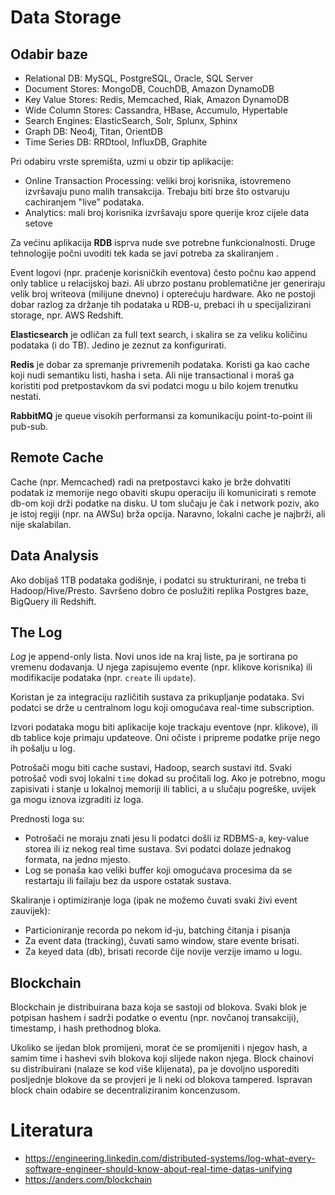 # Data Storage

## Odabir baze

* Relational DB: MySQL, PostgreSQL, Oracle, SQL Server
* Document Stores: MongoDB, CouchDB, Amazon DynamoDB
* Key Value Stores: Redis, Memcached, Riak, Amazon DynamoDB
* Wide Column Stores: Cassandra, HBase, Accumulo, Hypertable
* Search Engines: ElasticSearch, Solr, Splunx, Sphinx
* Graph DB: Neo4j, Titan, OrientDB
* Time Series DB: RRDtool, InfluxDB, Graphite

Pri odabiru vrste spremišta, uzmi u obzir tip aplikacije:
* Online Transaction Processing: veliki broj korisnika, istovremeno izvršavaju puno malih transakcija. Trebaju biti brze što ostvaruju cachiranjem "live" podataka.
* Analytics: mali broj korisnika izvršavaju spore querije kroz cijele data setove

Za većinu aplikacija **RDB** isprva nude sve potrebne funkcionalnosti. Druge tehnologije počni uvoditi tek kada se javi potreba za skaliranjem  .

Event logovi (npr. praćenje korisničkih eventova) često počnu kao append only tablice u relacijskoj bazi. Ali ubrzo postanu problematične jer generiraju velik broj writeova (milijune dnevno) i opterećuju hardware. Ako ne postoji dobar razlog za držanje tih podataka u RDB-u, prebaci ih u specijalizirani storage, npr. AWS Redshift.

**Elasticsearch** je odličan za full text search, i skalira se za veliku količinu podataka (i do TB). Jedino je zeznut za konfigurirati.

**Redis** je dobar za spremanje privremenih podataka. Koristi ga kao cache koji nudi semantiku listi, hasha i seta. Ali nije transactional i moraš ga koristiti pod pretpostavkom da svi podatci mogu u bilo kojem trenutku nestati.

**RabbitMQ** je queue visokih performansi za komunikaciju point-to-point ili pub-sub.

## Remote Cache

Cache (npr. Memcached) radi na pretpostavci kako je brže dohvatiti podatak iz memorije nego obaviti skupu operaciju ili komunicirati s remote db-om koji drži podatke na disku. U tom slučaju je čak i network poziv, ako je istoj regiji (npr. na AWSu) brža opcija. Naravno, lokalni cache je najbrži, ali nije skalabilan.

## Data Analysis

Ako dobijaš 1TB podataka godišnje, i podatci su strukturirani, ne treba ti Hadoop/Hive/Presto. Savršeno dobro će poslužiti replika Postgres baze, BigQuery ili Redshift.

## The Log

*Log* je append-only lista. Novi unos ide na kraj liste, pa je sortirana po vremenu dodavanja. U njega zapisujemo evente (npr. klikove korisnika) ili modifikacije podataka (npr. `create` ili `update`).

Koristan je za integraciju različitih sustava za prikupljanje podataka. Svi podatci se drže u centralnom logu koji omogućava real-time subscription.

Izvori podataka mogu biti aplikacije koje trackaju eventove (npr. klikove), ili db tablice koje primaju updateove. Oni očiste i pripreme podatke prije nego ih pošalju u log.

Potrošači mogu biti cache sustavi, Hadoop, search sustavi itd. Svaki potrošač vodi svoj lokalni `time` dokad su pročitali log. Ako je potrebno, mogu zapisivati i stanje u lokalnoj memoriji ili tablici, a u slučaju pogreške, uvijek ga mogu iznova izgraditi iz loga.

Prednosti loga su:
* Potrošači ne moraju znati jesu li podatci došli iz RDBMS-a, key-value storea ili iz nekog real time sustava. Svi podatci dolaze jednakog formata, na jedno mjesto.
* Log se ponaša kao veliki buffer koji omogućava procesima da se restartaju ili failaju bez da uspore ostatak sustava.

Skaliranje i optimiziranje loga (ipak ne možemo čuvati svaki živi event zauvijek):
* Particioniranje recorda po nekom id-ju, batching čitanja i pisanja
* Za event data (tracking), čuvati samo window, stare evente brisati.
* Za keyed data (db), brisati recorde čije novije verzije imamo u logu.

## Blockchain

Blockchain je distribuirana baza koja se sastoji od blokova. Svaki blok je potpisan hashem i sadrži podatke o eventu (npr. novčanoj transakciji), timestamp, i hash prethodnog bloka.

Ukoliko se ijedan blok promijeni, morat će se promijeniti i njegov hash, a samim time i hashevi svih blokova koji slijede nakon njega. Block chainovi su distribuirani (nalaze se kod više klijenata), pa je dovoljno usporediti posljednje blokove da se provjeri je li neki od blokova tampered. Ispravan block chain odabire se decentraliziranim koncenzusom.

# Literatura

* https://engineering.linkedin.com/distributed-systems/log-what-every-software-engineer-should-know-about-real-time-datas-unifying
* https://anders.com/blockchain
